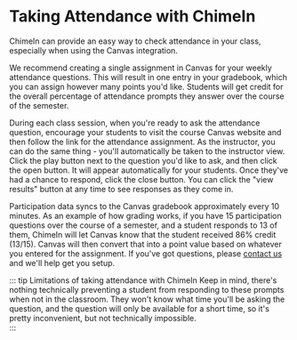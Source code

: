 # Taking Attendance with ChimeIn

ChimeIn can provide an easy way to check attendance in your class, especially when using the Canvas integration. 

We recommend creating a single assignment in Canvas for your weekly attendance questions.  This will result in one entry in your gradebook, which you can assign however many points you'd like.  Students will get credit for the overall percentage of attendance prompts they answer over the course of the semester.

During each class session, when you're ready to ask the attendance question, encourage your students to visit the course Canvas website and then follow the link for the attendance assignment.  As the instructor, you can do the same thing - you'll automatically be taken to the instructor view.  Click the play button next to the question you'd like to ask, and then click the open button. It will appear automatically for your students.  Once they've had a chance to respond, click the close button.  You can click the "view results" button at any time to see responses as they come in.

Participation data syncs to the Canvas gradebook approximately every 10 minutes.  As an example of how grading works, if you have 15 participation questions over the course of a semester, and a student responds to 13 of them, ChimeIn will let Canvas know that the student received 86% credit (13/15).  Canvas will then convert that into a point value based on whatever you entered for the assignment.  If you've got questions, please [contact us](mailto:latistecharch@umn.edu) and we'll help get you setup. 

::: tip Limitations of taking attendance with ChimeIn
Keep in mind, there's nothing technically preventing a student from responding to these prompts when not in the classroom.  They won't know what time you'll be asking the question, and the question will only be available for a short time, so it's pretty inconvenient, but not technically impossible.   
:::